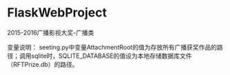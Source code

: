 # FlaskWebProject
2015-2016广播影视大奖-广播类

变量说明：
seeting.py中变量AttachmentRoot的值为存放所有广播获奖作品的路径；调用sqlite时，SQLITE_DATABASE的值设为本地存储数据库文件（RFTPrize.db）的路径。
